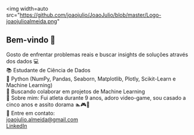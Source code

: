 <img width=auto src="https://github.com/joaojulio/JoaoJulio/blob/master/Logo-joaojulioalmeida.png"

## Bem-vindo 👋
Gosto de enfrentar problemas reais e buscar insights de soluções através dos dados :computer:
<br/>:books: Estudante de Ciência de Dados
<br/>:microscope: Python (NumPy, Pandas, Seaborn, Matplotlib, Plotly, Scikit-Learn e Machine Learning) 
<br/>:dart: Buscando colaborar em projetos de Machine Learning
<br/>💬 Sobre mim: Fui atleta durante 9 anos, adoro video-game, sou casado a cinco anos e assito dorama :swimmer::video_game::ring:
<br/>:e-mail: Entre em contato:
<br/><a href = "mailto:joaojulio.almeida@gmail.com">joaojulio.almeida@gmail.com</a>
<br/><a href="https://www.linkedin.com/in/jjalmeida/">LinkedIn</a>




